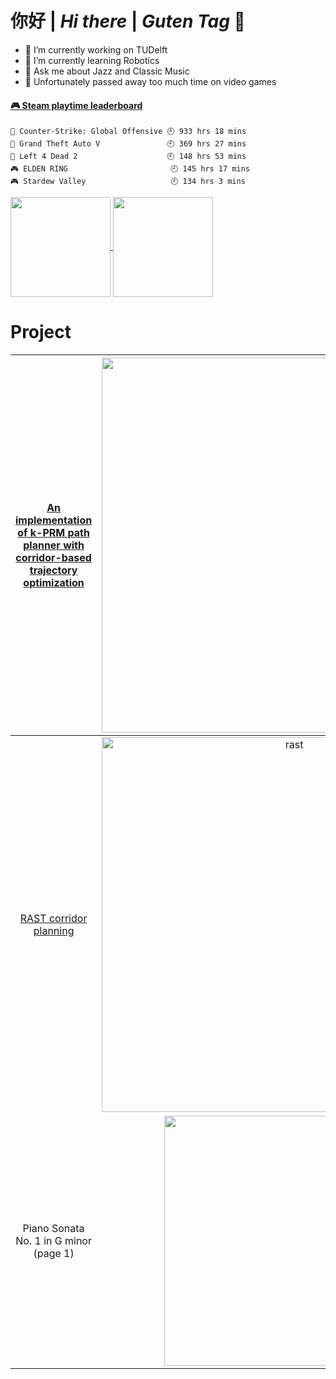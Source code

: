 #  你好 | *Hi there* | *Guten Tag* 👋

<!-- **smoggy-P/smoggy-P** is a ✨ _special_ ✨ repository because its `README.md` (this file) appears on your GitHub profile.

Here are some ideas to get you started:
 -->
- 🔭 I’m currently working on TUDelft
- 🌱 I’m currently learning Robotics
- 💬 Ask me about Jazz and Classic Music
- 🤔 Unfortunately passed away too much time on video games
<!-- steam-box start -->
#### <a href="https://gist.github.com/f3619d96b66a65726652b4fb75a18fe9" target="_blank">🎮 Steam playtime leaderboard</a>
```text
🔫 Counter-Strike: Global Offensive 🕘 933 hrs 18 mins
🚓 Grand Theft Auto V               🕘 369 hrs 27 mins
🧟 Left 4 Dead 2                    🕘 148 hrs 53 mins
🎮 ELDEN RING                       🕘 145 hrs 17 mins
🎮 Stardew Valley                   🕘 134 hrs 3 mins
```
<!-- Powered by https://github.com/YouEclipse/steam-box . -->
<!-- steam-box end -->

<a href="https://github.com/smoggy-P">
  <img align="center" src="https://github-readme-stats.vercel.app/api?username=smoggy-P&count_private=true&show_icons=true&show_icons=true&theme=buefy" height=160/>
</a>
<a href="https://github.com/smoggy-P">
  <img align="center" src="https://github-readme-stats.vercel.app/api/top-langs/?username=smoggy-P&hide=javascript,html,cmake&layout=compact&theme=buefy" height=160/>
</a>
<!-- jupyter%20notebook -->

# Project

|[An implementation of k-PRM path planner with corridor-based trajectory optimization](https://github.com/edmundwsy/RO47005-PDM-Final)|<img src="https://github.com/edmundwsy/RO47005-PDM-Final/blob/master/figs/03.gif"  width=600 />|
|:--:|:--:|
|[RAST corridor planning](https://github.com/smoggy-P/RAST_corridor_planning )|<img src="https://github.com/edmundwsy/edmundwsy/blob/master/figs/rast.gif" alt="rast" width=600 />|
|Piano Sonata No. 1 in G minor (page 1)|<img src="https://user-images.githubusercontent.com/29809038/155034256-cc78ede1-d72b-4444-935b-bdaabe386782.png"  width=400 />|


